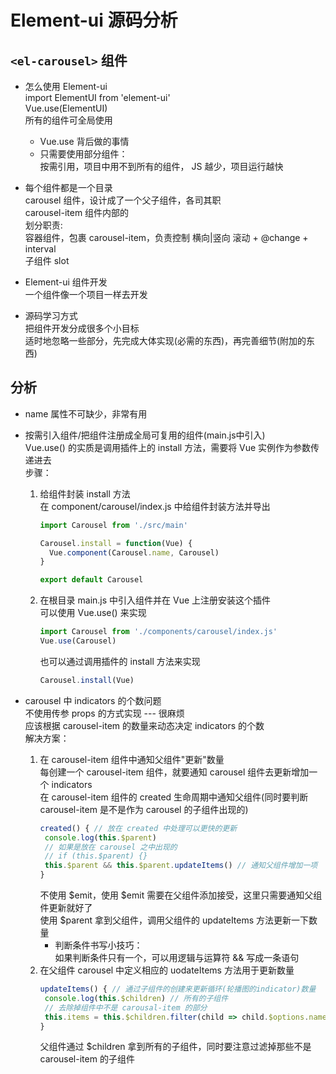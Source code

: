 # Element-ui 源码分析  

## `<el-carousel>` 组件  

- 怎么使用 Element-ui  
  import ElementUI from 'element-ui'  
  Vue.use(ElementUI)  
  所有的组件可全局使用  
  - Vue.use 背后做的事情  
  - 只需要使用部分组件：  
    按需引用，项目中用不到所有的组件， JS 越少，项目运行越快  

- 每个组件都是一个目录  
  carousel 组件，设计成了一个父子组件，各司其职  
  carousel-item 组件内部的  
  划分职责:  
  容器组件，包裹 carousel-item，负责控制 横向|竖向 滚动 + @change + interval  
  子组件 slot  

- Element-ui 组件开发  
  一个组件像一个项目一样去开发  
  
- 源码学习方式  
  把组件开发分成很多个小目标  
  适时地忽略一些部分，先完成大体实现(必需的东西)，再完善细节(附加的东西)  

## 分析  

- name 属性不可缺少，非常有用  

- 按需引入组件/把组件注册成全局可复用的组件(main.js中引入)  
  Vue.use() 的实质是调用插件上的 install 方法，需要将 Vue 实例作为参数传递进去  
  步骤：  
  1. 给组件封装 install 方法  
     在 component/carousel/index.js 中给组件封装方法并导出  
     ```js
     import Carousel from './src/main'

     Carousel.install = function(Vue) {
       Vue.component(Carousel.name, Carousel)
     }

     export default Carousel
     ```  
  2. 在根目录 main.js 中引入组件并在 Vue 上注册安装这个插件  
     可以使用 Vue.use() 来实现
     ```js
     import Carousel from './components/carousel/index.js'
     Vue.use(Carousel)
     ```  
     也可以通过调用插件的 install 方法来实现  
     ```js
     Carousel.install(Vue)
     ```

- carousel 中 indicators 的个数问题  
  不使用传参 props 的方式实现 --- 很麻烦  
  应该根据 carousel-item 的数量来动态决定 indicators 的个数  
  解决方案：  
  1. 在 carousel-item 组件中通知父组件"更新"数量  
     每创建一个 carousel-item 组件，就要通知 carousel 组件去更新增加一个 indicators  
     在 carousel-item 组件的 created 生命周期中通知父组件(同时要判断 carousel-item 是不是作为 carousel 的子组件出现的)  
     ```js
     created() { // 放在 created 中处理可以更快的更新
      console.log(this.$parent)
      // 如果是放在 carousel 之中出现的 
      // if (this.$parent) {}
      this.$parent && this.$parent.updateItems() // 通知父组件增加一项
     }
     ```
     不使用 $emit，使用 $emit 需要在父组件添加接受，这里只需要通知父组件更新就好了  
     使用 $parent 拿到父组件，调用父组件的 updateItems 方法更新一下数量  
     + 判断条件书写小技巧：  
       如果判断条件只有一个，可以用逻辑与运算符 && 写成一条语句  
  2. 在父组件 carousel 中定义相应的 uodateItems 方法用于更新数量  
     ```js
     updateItems() { // 通过子组件的创建来更新循环(轮播图的indicator)数量
      console.log(this.$children) // 所有的子组件
      // 去除掉组件中不是 carousal-item 的部分
      this.items = this.$children.filter(child => child.$options.name === 'CarouselItem')
     }
     ```
     父组件通过 $children 拿到所有的子组件，同时要注意过滤掉那些不是 carousel-item 的子组件  